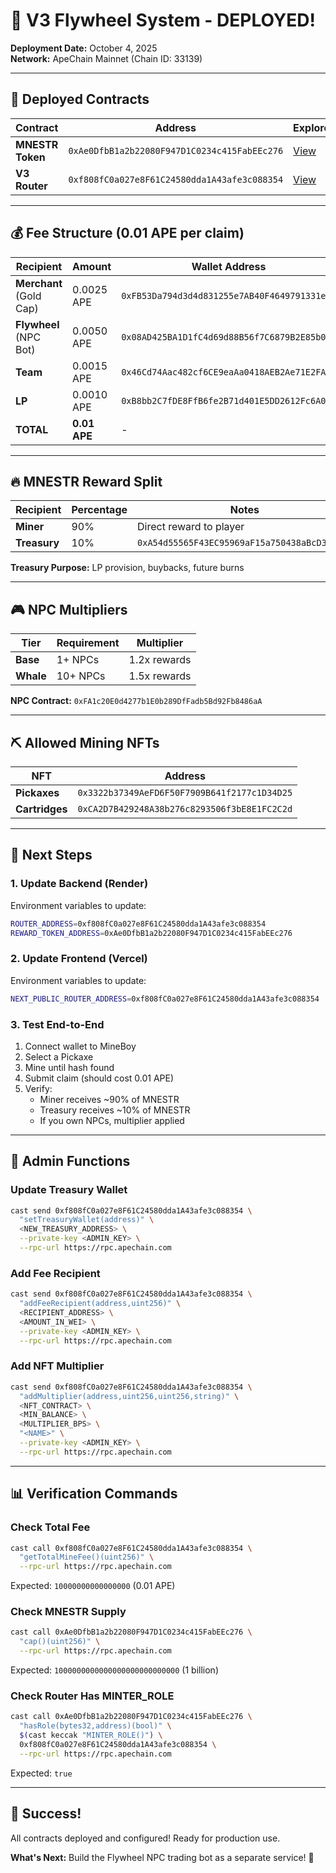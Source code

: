 # 🎉 V3 Flywheel System - DEPLOYED!

**Deployment Date:** October 4, 2025  
**Network:** ApeChain Mainnet (Chain ID: 33139)

---

## 📝 Deployed Contracts

| Contract | Address | Explorer |
|----------|---------|----------|
| **MNESTR Token** | `0xAe0DfbB1a2b22080F947D1C0234c415FabEEc276` | [View](https://apescan.io/address/0xAe0DfbB1a2b22080F947D1C0234c415FabEEc276) |
| **V3 Router** | `0xf808fC0a027e8F61C24580dda1A43afe3c088354` | [View](https://apescan.io/address/0xf808fC0a027e8F61C24580dda1A43afe3c088354) |

---

## 💰 Fee Structure (0.01 APE per claim)

| Recipient | Amount | Wallet Address |
|-----------|--------|----------------|
| **Merchant** (Gold Cap) | 0.0025 APE | `0xFB53Da794d3d4d831255e7AB40F4649791331e75` |
| **Flywheel** (NPC Bot) | 0.0050 APE | `0x08AD425BA1D1fC4d69d88B56f7C6879B2E85b0C4` |
| **Team** | 0.0015 APE | `0x46Cd74Aac482cf6CE9eaAa0418AEB2Ae71E2FAc5` |
| **LP** | 0.0010 APE | `0xB8bb2C7fDE8FfB6fe2B71d401E5DD2612Fc6A043` |
| **TOTAL** | **0.01 APE** | - |

---

## 🔥 MNESTR Reward Split

| Recipient | Percentage | Notes |
|-----------|------------|-------|
| **Miner** | 90% | Direct reward to player |
| **Treasury** | 10% | `0xA54d55565F43EC95969aF15a750438aBcD3B6C54` |

**Treasury Purpose:** LP provision, buybacks, future burns

---

## 🎮 NPC Multipliers

| Tier | Requirement | Multiplier |
|------|-------------|------------|
| **Base** | 1+ NPCs | 1.2x rewards |
| **Whale** | 10+ NPCs | 1.5x rewards |

**NPC Contract:** `0xFA1c20E0d4277b1E0b289DfFadb5Bd92Fb8486aA`

---

## ⛏️ Allowed Mining NFTs

| NFT | Address |
|-----|---------|
| **Pickaxes** | `0x3322b37349AeFD6F50F7909B641f2177c1D34D25` |
| **Cartridges** | `0xCA2D7B429248A38b276c8293506f3bE8E1FC2C2d` |

---

## 🚀 Next Steps

### 1. Update Backend (Render)

Environment variables to update:
```bash
ROUTER_ADDRESS=0xf808fC0a027e8F61C24580dda1A43afe3c088354
REWARD_TOKEN_ADDRESS=0xAe0DfbB1a2b22080F947D1C0234c415FabEEc276
```

### 2. Update Frontend (Vercel)

Environment variables to update:
```bash
NEXT_PUBLIC_ROUTER_ADDRESS=0xf808fC0a027e8F61C24580dda1A43afe3c088354
```

### 3. Test End-to-End

1. Connect wallet to MineBoy
2. Select a Pickaxe
3. Mine until hash found
4. Submit claim (should cost 0.01 APE)
5. Verify:
   - Miner receives ~90% of MNESTR
   - Treasury receives ~10% of MNESTR
   - If you own NPCs, multiplier applied

---

## 🔧 Admin Functions

### Update Treasury Wallet
```bash
cast send 0xf808fC0a027e8F61C24580dda1A43afe3c088354 \
  "setTreasuryWallet(address)" \
  <NEW_TREASURY_ADDRESS> \
  --private-key <ADMIN_KEY> \
  --rpc-url https://rpc.apechain.com
```

### Add Fee Recipient
```bash
cast send 0xf808fC0a027e8F61C24580dda1A43afe3c088354 \
  "addFeeRecipient(address,uint256)" \
  <RECIPIENT_ADDRESS> \
  <AMOUNT_IN_WEI> \
  --private-key <ADMIN_KEY> \
  --rpc-url https://rpc.apechain.com
```

### Add NFT Multiplier
```bash
cast send 0xf808fC0a027e8F61C24580dda1A43afe3c088354 \
  "addMultiplier(address,uint256,uint256,string)" \
  <NFT_CONTRACT> \
  <MIN_BALANCE> \
  <MULTIPLIER_BPS> \
  "<NAME>" \
  --private-key <ADMIN_KEY> \
  --rpc-url https://rpc.apechain.com
```

---

## 📊 Verification Commands

### Check Total Fee
```bash
cast call 0xf808fC0a027e8F61C24580dda1A43afe3c088354 \
  "getTotalMineFee()(uint256)" \
  --rpc-url https://rpc.apechain.com
```

Expected: `10000000000000000` (0.01 APE)

### Check MNESTR Supply
```bash
cast call 0xAe0DfbB1a2b22080F947D1C0234c415FabEEc276 \
  "cap()(uint256)" \
  --rpc-url https://rpc.apechain.com
```

Expected: `1000000000000000000000000000` (1 billion)

### Check Router Has MINTER_ROLE
```bash
cast call 0xAe0DfbB1a2b22080F947D1C0234c415FabEEc276 \
  "hasRole(bytes32,address)(bool)" \
  $(cast keccak "MINTER_ROLE()") \
  0xf808fC0a027e8F61C24580dda1A43afe3c088354 \
  --rpc-url https://rpc.apechain.com
```

Expected: `true`

---

## 🎉 Success!

All contracts deployed and configured! Ready for production use.

**What's Next:** Build the Flywheel NPC trading bot as a separate service! 🤖
